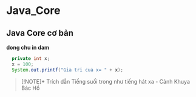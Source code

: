 # Java_Core
## Java Core cơ bản
**dong chu in dam**
```java
  private int x;
  x = 100;
  System.out.printf("Gia tri cua x= " + x);
```
> [!NOTE]+ Trích dẫn
> Tiếng suối trong như tiếng hát xa
> \- Cảnh Khuya Bác Hồ 
